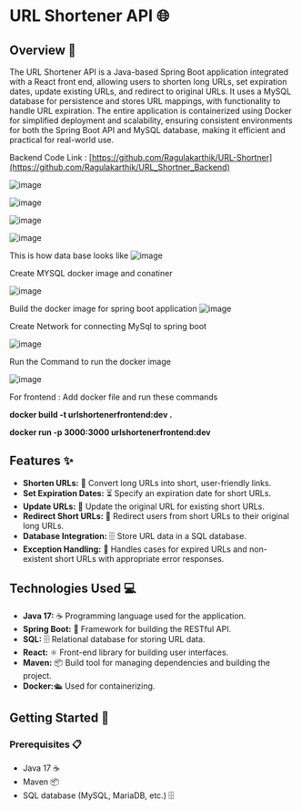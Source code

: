 # URL Shortener API 🌐

## Overview 📖

The URL Shortener API is a Java-based Spring Boot application integrated with a React front end, allowing users to shorten long URLs, set expiration dates, update existing URLs, and redirect to original URLs. It uses a MySQL database for persistence and stores URL mappings, with functionality to handle URL expiration. The entire application is containerized using Docker for simplified deployment and scalability, ensuring consistent environments for both the Spring Boot API and MySQL database, making it efficient and practical for real-world use.

Backend Code Link : [https://github.com/Ragulakarthik/URL-Shortner](https://github.com/Ragulakarthik/URL_Shortner_Backend)

![image](https://github.com/user-attachments/assets/aea3efed-6e65-48d1-a915-e8885496c17d)

![image](https://github.com/user-attachments/assets/92588812-b7d6-4b23-82d2-d8fcaafb58a0)

![image](https://github.com/user-attachments/assets/ed1027c0-d7e9-40d7-835b-af4aa244b654)

![image](https://github.com/user-attachments/assets/9917030c-b3ef-4897-8f2a-18d2ba8d7feb)

This is how data base looks like
![image](https://github.com/user-attachments/assets/225fedf5-8111-4870-a348-737d55366d2d)

Create MYSQL docker image and conatiner

![image](https://github.com/user-attachments/assets/04bad821-106e-4d0a-9596-470b24b8d309)

Build the docker image for spring boot application
![image](https://github.com/user-attachments/assets/a7831628-c167-4324-b777-c3a88665c3cd)

Create Network for connecting MySql to spring boot

![image](https://github.com/user-attachments/assets/f6852843-7783-4eb6-8dea-5de38c7a3828)

Run the Command to run the docker image

![image](https://github.com/user-attachments/assets/9afa1097-bb83-4d81-8796-62039f33d0f5)

For frontend : Add docker file and run these commands

**docker build -t urlshortenerfrontend:dev .**

**docker run -p 3000:3000 urlshortenerfrontend:dev**



## Features ✨

- **Shorten URLs:** 🔗 Convert long URLs into short, user-friendly links.
- **Set Expiration Dates:** ⏳ Specify an expiration date for short URLs.
- **Update URLs:** 🔄 Update the original URL for existing short URLs.
- **Redirect Short URLs:** 🔄 Redirect users from short URLs to their original long URLs.
- **Database Integration:** 🗄️ Store URL data in a SQL database.
- **Exception Handling:** 🚫 Handles cases for expired URLs and non-existent short URLs with appropriate error responses.

## Technologies Used 💻

- **Java 17:** ☕ Programming language used for the application.
- **Spring Boot:** 🚀 Framework for building the RESTful API.
- **SQL:** 🗄️ Relational database for storing URL data.
- **React:** ⚛️ Front-end library for building user interfaces.
- **Maven:** 📦 Build tool for managing dependencies and building the project.
- **Docker:**🛳️ Used for containerizing.

## Getting Started 🚀

### Prerequisites 📋

- Java 17 ☕
- Maven 📦
- SQL database (MySQL, MariaDB, etc.) 🗄️

